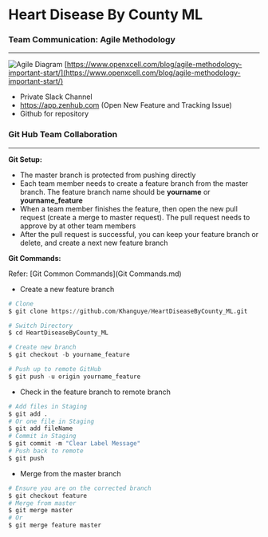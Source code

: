 # Heart Disease By County ML

### Team Communication: Agile Methodology 
---

![Agile Diagram](https://www.openxcell.com/wp-content/uploads/2020/02/Agile_Diagram.png)
[https://www.openxcell.com/blog/agile-methodology-important-start/](https://www.openxcell.com/blog/agile-methodology-important-start/)

- Private Slack Channel
- https://app.zenhub.com (Open New Feature and Tracking Issue)
- Github for repository

### Git Hub Team Collaboration
--- 

**Git Setup:**

- The master branch is protected from pushing directly
- Each team member needs to create a feature branch from the master branch. The feature branch name should be **yourname** or **yourname_feature**
- When a team member finishes the feature, then open the new pull request (create a merge to master request). The pull request needs to approve by at other team members
- After the pull request is successful, you can keep your feature branch or delete, and create a next new feature branch

**Git Commands:**

Refer: [Git Common Commands](Git Commands.md)

- Create a new feature branch

```Python
# Clone
$ git clone https://github.com/Khanguye/HeartDiseaseByCounty_ML.git

# Switch Directory
$ cd HeartDiseaseByCounty_ML

# Create new branch
$ git checkout -b yourname_feature

# Push up to remote GitHub
$ git push -u origin yourname_feature
```

- Check in the feature branch to remote branch

```Python
# Add files in Staging
$ git add .
# Or one file in Staging
$ git add fileName
# Commit in Staging
$ git commit -m "Clear Label Message"
# Push back to remote
$ git push 
```

- Merge from the master branch

```Python
# Ensure you are on the corrected branch
$ git checkout feature
# Merge from master
$ git merge master
# Or
$ git merge feature master
```
